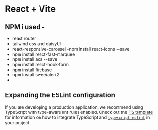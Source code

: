 # React + Vite

## NPM i used - 
- react router 
- tailwind css and daisyUI 
- react-responsive-carousel
-npm install react-icons --save
- npm install react-fast-marquee
- npm install aos --save
- npm install react-hook-form
- npm install firebase
- npm install sweetalert2
- 

## Expanding the ESLint configuration

If you are developing a production application, we recommend using TypeScript with type-aware lint rules enabled. Check out the [TS template](https://github.com/vitejs/vite/tree/main/packages/create-vite/template-react-ts) for information on how to integrate TypeScript and [`typescript-eslint`](https://typescript-eslint.io) in your project.
